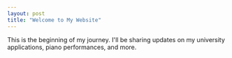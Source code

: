 ```yaml
---
layout: post
title: "Welcome to My Website"
---
```


This is the beginning of my journey. I'll be sharing updates on my university applications, piano performances, and more.
